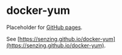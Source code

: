 # docker-yum

Placeholder for [GitHub pages](https://pages.github.com/).

See [https://senzing.github.io/docker-yum](https://senzing.github.io/docker-yum).
